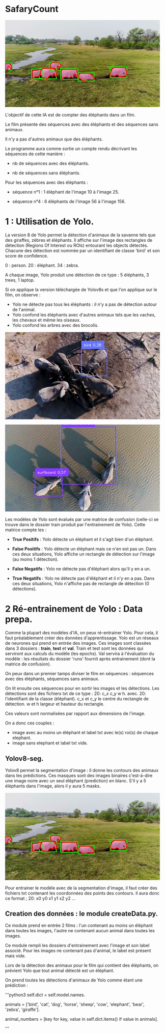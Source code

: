 # SafaryCount

![Elephants Image](elephants.jpg)


L'objectif de cette IA est de compter des éléphants dans un film. 

Le film présente des séquences avec des éléphants et des séquences sans animaux. 

Il n'y a pas d'autres animaux que des éléphants. 

Le programme aura comme sortie un compte rendu décrivant les séquences de cette manière :  

- nb de séquences avec des éléphants. 

- nb de séquences sans éléphants. 

Pour les séquences avec des éléphants :  

- séquence n°1 : 1 éléphant de l'image 10 à l'image 25. 

- séquence n°4 : 6 éléphants de l'image 56 à l'image 156. 


# 1 : Utilisation de Yolo. 

La version 8 de Yolo permet la détection d'animaux de la savanne tels que des giraffes, zèbres et éléphants. Il affiche sur l'image des rectangles de détection (Regions Of Interest ou ROIs) entourant les objects détectés. Chacune des détection est nommée par un identifiant de classe 'bird' et son score de confidence. 

0 : person. 
20 : éléphant. 
34 : zebra. 

A chaque image, Yolo produit une détection de ce type : 5 éléphants, 3 trees, 1 laptop. 

Si on applique la version téléchargée de Yolov8s et que l'on applique sur le film, on observe :

- Yolo ne détecte pas tous les éléphants : il n'y a pas de détection autour de l'animal. 
- Yolo confond les éléphants avec d'autres animaux tels que les vaches, les chevaux et même les oiseaux. 
- Yolo confond les arbres avec des brocolis. 

![Elephants Image](erreur_1.jpeg)

![Elephants Image](erreur_2.jpeg)

Les modèles de Yolo sont évalués par une matrice de confusion (celle-ci se trouve dans le dossier train produit par l'entrainement de Yolo). 
Cette matrice compte les : 

- **True Positifs** : Yolo détecte un éléphant et il s'agit bien d'un éléphant. 
- **False Positifs** : Yolo détecte un éléphant mais ce n'en est pas un. 
Dans ces deux situations, Yolo affiche un rectangle de détection sur l'image (au moins 1 détection). 

- **False Negatifs** : Yolo ne détecte pas d'éléphant alors qu'il y en a un.
- **True Negatifs** : Yolo ne détecte pas d'éléphant et il n'y en a pas. 
Dans ces deux situations, Yolo n'affiche pas de rectangle de détection (0 détections). 

# 2 Ré-entrainement de Yolo : Data prepa. 

Comme la plupart des modèles d'IA, on peux ré-entrainer Yolo. Pour cela, il faut préalablement créer des données d'apprentissage. 
Yolo est un réseaux de neurones qui prend en entrée des images. 
Ces images sont classées dans 3 dossiers : **train**, **test** et **val**. 
Train et test sont les données qui serviront aux calculs du modèle (les epochs). 
Val servira à l'évaluation du modèle : les résultats du dossier 'runs' fournit après entrainement (dont la matrice de confusion). 

On peux dans un premier tamps diviser le film en séquences :
séquences avec des éléphants,
séquences sans animaux.

On lit ensuite ces séquences pour en sortir les images et les détections. Les détections sont des fichiers txt de ce type :
20: c_x c_y w h. 
avec. 
20: l'identifiant de la classe (éléphant). 
c_x et c_y le centre du rectangle de détection. 
w et h largeur et hauteur du rectangle. 

Ces valeurs sont normalisées par rapport aux dimensions de l'image. 

On a donc ces couples :
- image avec au moins un éléphant et label txt avec le(s) roi(s) de chaque elephant. 
- image sans elephant et label txt vide. 


## Yolov8-seg. 
Yolov8 permet la segmentation d'image : il donne les contours des animaux dans les prédictions. Ces masques sont des images binaires c'est-à-dire une image noire avec un seul éléphant (prediction) en blanc. S'il y a 5 éléphants dans l'image, alors il y aura 5 masks. 


![Elephants Image](elephants.jpg)

Pour entrainer le modèle avec de la segmentation d'image, il faut créer des fichiers txt contenant les coordonnées des points des contours. Il aura donc ce format ;
20: x0 y0 x1 y1 x2 y2 ...  

## Creation des données : le module createData.py. 

Ce module prend en entrée 2 films : l'un contenant au moins un éléphant dans toutes les images, l'autre ne contenant aucun animal dans toutes les images. 

Ce module rempli les dossiers d'entrainement avec l'image et son label associé. Pour les images ne contenant pas d'animal, le label est présent mais vide. 

Lors de la détection des animaux pour le film qui contient des éléphants, on prévient Yolo que tout animal détecté est un éléphant. 

On prend toutes les détections d'animaux de Yolo comme étant une prédiction :

'''python3
self.dict = self.model.names. 

animals = ['bird', 'cat', 'dog', 'horse', 'sheep', 'cow', 'elephant', 'bear', 'zebra', 'giraffe']. 

animal_numbers = [key for key, value in self.dict.items() if value in animals]. 

'''





